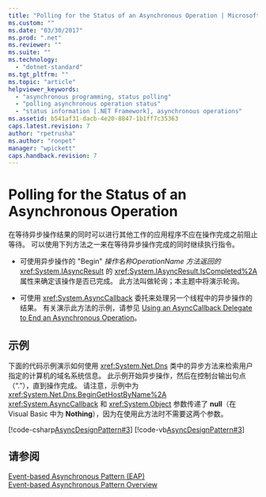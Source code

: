 ```yaml
---
title: "Polling for the Status of an Asynchronous Operation | Microsoft Docs"
ms.custom: ""
ms.date: "03/30/2017"
ms.prod: ".net"
ms.reviewer: ""
ms.suite: ""
ms.technology: 
  - "dotnet-standard"
ms.tgt_pltfrm: ""
ms.topic: "article"
helpviewer_keywords: 
  - "asynchronous programming, status polling"
  - "polling asynchronous operation status"
  - "status information [.NET Framework], asynchronous operations"
ms.assetid: b541af31-dacb-4e20-8847-1b1ff7c35363
caps.latest.revision: 7
author: "rpetrusha"
ms.author: "ronpet"
manager: "wpickett"
caps.handback.revision: 7
---
```

# Polling for the Status of an Asynchronous Operation
在等待异步操作结果的同时可以进行其他工作的应用程序不应在操作完成之前阻止等待。  可以使用下列方法之一来在等待异步操作完成的同时继续执行指令。  
  
-   可使用异步操作的 "Begin" *操作名称OperationName 方法返回的*<xref:System.IAsyncResult> 的 <xref:System.IAsyncResult.IsCompleted%2A> 属性来确定该操作是否已完成。  此方法叫做轮询；本主题中将演示轮询。  
  
-   可使用 <xref:System.AsyncCallback> 委托来处理另一个线程中的异步操作的结果。  有关演示此方法的示例，请参见 [Using an AsyncCallback Delegate to End an Asynchronous Operation](../../../docs/standard/asynchronous-programming-patterns/using-an-asynccallback-delegate-to-end-an-asynchronous-operation.md)。  
  
## 示例  
 下面的代码示例演示如何使用 <xref:System.Net.Dns> 类中的异步方法来检索用户指定的计算机的域名系统信息。  此示例开始异步操作，然后在控制台输出句点（“.”），直到操作完成。  请注意，示例中为 <xref:System.Net.Dns.BeginGetHostByName%2A> <xref:System.AsyncCallback> 和 <xref:System.Object> 参数传递了 **null**（在 Visual Basic 中为 **Nothing**），因为在使用此方法时不需要这两个参数。  
  
 [!code-csharp[AsyncDesignPattern#3](../../../samples/snippets/csharp/VS_Snippets_CLR/AsyncDesignPattern/CS/Async_Poll.cs#3)]
 [!code-vb[AsyncDesignPattern#3](../../../samples/snippets/visualbasic/VS_Snippets_CLR/AsyncDesignPattern/VB/Async_Poll.vb#3)]  
  
## 请参阅  
 [Event\-based Asynchronous Pattern \(EAP\)](../../../docs/standard/asynchronous-programming-patterns/event-based-asynchronous-pattern-eap.md)   
 [Event\-based Asynchronous Pattern Overview](../../../docs/standard/asynchronous-programming-patterns/event-based-asynchronous-pattern-overview.md)